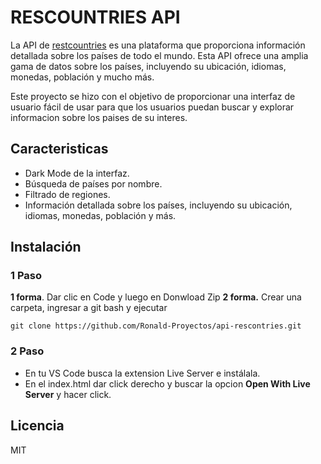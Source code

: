 # RESCOUNTRIES API
La API de [restcountries](https://restcountries.com) es una plataforma que proporciona información detallada sobre los países de todo el mundo. Esta API ofrece una amplia gama de datos sobre los países, incluyendo su ubicación, idiomas, monedas, población y mucho más.

Este proyecto se hizo con el objetivo de proporcionar una interfaz de usuario fácil de usar para que los usuarios puedan buscar y explorar informacion sobre los paises de su interes.

## Caracteristicas
- Dark Mode de la interfaz.
- Búsqueda de países por nombre.
- Filtrado de regiones.
- Información detallada sobre los países, incluyendo su ubicación, idiomas, monedas, población y más.

## Instalación
### 1 Paso
**1 forma**. Dar clic en Code y luego en Donwload Zip
**2 forma.** Crear una carpeta, ingresar a git bash y ejecutar

    git clone https://github.com/Ronald-Proyectos/api-rescontries.git
### 2 Paso
- En tu VS Code busca la extension Live Server e instálala.
- En el index.html dar click derecho y buscar la opcion **Open With Live Server** y hacer click.



## Licencia
MIT
